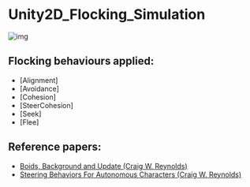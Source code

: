 # Unity2D_Flocking_Simulation
![img](https://i.gyazo.com/0175b3d25296e8bb13c9b45d74c5c5a5.png)
## Flocking behaviours applied:
- [Alignment]
- [Avoidance]
- [Cohesion]
- [SteerCohesion]
- [Seek]
- [Flee]

## Reference papers:
- [Boids, Background and Update (Craig W. Reynolds)](http://www.red3d.com/cwr/boids/)
- [Steering Behaviors For Autonomous Characters (Craig W. Reynolds)](http://www.red3d.com/cwr/steer/gdc99/)
